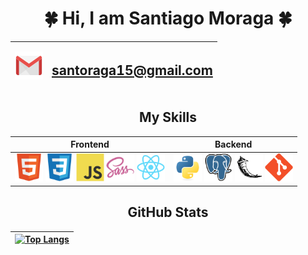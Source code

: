 <h1 align="center">🍀 Hi, I am Santiago Moraga 🍀</h1>

<div align="center">

| ![EMAIL](./assets/icons8-gmail-45.png) | <h2 align="center">santoraga15@gmail.com</h2> |
| - | - |

</div>

<h2 align="center">My Skills</h2>

<div align="center">

| Frontend | Backend |
| - | - |
| <img src="https://raw.githubusercontent.com/devicons/devicon/master/icons/html5/html5-original.svg" width="45"/> <img src="https://raw.githubusercontent.com/devicons/devicon/master/icons/css3/css3-original.svg" width="45"/> <img src="https://raw.githubusercontent.com/devicons/devicon/master/icons/javascript/javascript-original.svg" width="45"/> <img src="https://raw.githubusercontent.com/devicons/devicon/master/icons/sass/sass-original.svg" width="45"/> <img src="https://raw.githubusercontent.com/devicons/devicon/master/icons/react/react-original.svg" width="45"/> | <img src="https://raw.githubusercontent.com/devicons/devicon/master/icons/python/python-original.svg" width="45"/> <img src="https://raw.githubusercontent.com/devicons/devicon/master/icons/postgresql/postgresql-original.svg" width="45"/> <img src="https://raw.githubusercontent.com/devicons/devicon/master/icons/flask/flask-original.svg" width="45"/> <img src="https://raw.githubusercontent.com/devicons/devicon/master/icons/git/git-original.svg" width="45"/> |

</div>
    
<h2 align="center">GitHub Stats</h2>

<div align="center">

| [![Top Langs](https://github-readme-stats.vercel.app/api/top-langs/?username=Remy349&layout=compact&langs_count=6)](https://github.com/anuraghazra/github-readme-stats) |
| ------------- |

</div>
